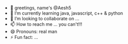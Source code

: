 - 👋 greetings, name's @Aesh5
- 🌱 I’m currently learning java, javascript, c++ & python
- 💞️ I’m looking to collaborate on ...
- 📫 How to reach me ... you can't!!!
- 😄 Pronouns: real man
- ⚡ Fun fact: ...


